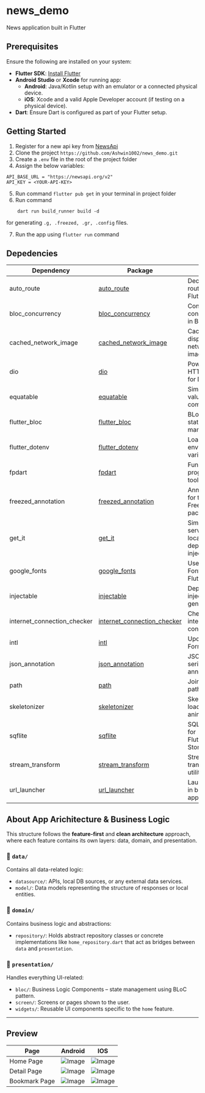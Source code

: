 # news_demo

News application built in Flutter

## Prerequisites

Ensure the following are installed on your system:

- **Flutter SDK**: [Install Flutter](https://flutter.dev/docs/get-started/install)
- **Android Studio** or **Xcode** for running app:
  - **Android**: Java/Kotlin setup with an emulator or a connected physical device.
  - **iOS**: Xcode and a valid Apple Developer account (if testing on a physical device).
- **Dart**: Ensure Dart is configured as part of your Flutter setup.

## Getting Started

1. Register for a new api key from [NewsApi](https://newsapi.org/account)
2. Clone the project ```https://github.com/Ashwin1002/news_demo.git```
3. Create a `.env` file in the root of the project folder
4. Assign the below variables:

```
API_BASE_URL = "https://newsapi.org/v2"
API_KEY = <YOUR-API-KEY>
```

5. Run command `flutter pub get` in your terminal in project folder
6. Run command

```
    dart run build_runner build -d
```

for generating `.g, .freezed, .gr, .config` files. 

7. Run the app using `flutter run` command

## Depedencies
| Dependency                | Package                                                                 | Usage                                      |
|---------------------------|-------------------------------------------------------------------------|--------------------------------------------|
| auto_route                | [auto_route](https://pub.dev/packages/auto_route)                       | Declarative routing for Flutter            |
| bloc_concurrency          | [bloc_concurrency](https://pub.dev/packages/bloc_concurrency)           | Controls event concurrency in BLoC         |
| cached_network_image      | [cached_network_image](https://pub.dev/packages/cached_network_image)   | Caching and displaying network images      |
| dio                       | [dio](https://pub.dev/packages/dio)                                     | Powerful HTTP client for Dart              |
| equatable                 | [equatable](https://pub.dev/packages/equatable)                         | Simplifies value comparisons               |
| flutter_bloc              | [flutter_bloc](https://pub.dev/packages/flutter_bloc)                   | BLoC pattern state management              |
| flutter_dotenv            | [flutter_dotenv](https://pub.dev/packages/flutter_dotenv)               | Load environment variables                 |
| fpdart                    | [fpdart](https://pub.dev/packages/fpdart)                               | Functional programming tools for Dart      |
| freezed_annotation        | [freezed_annotation](https://pub.dev/packages/freezed_annotation)       | Annotations for the Freezed package        |
| get_it                    | [get_it](https://pub.dev/packages/get_it)                               | Simple service locator for dependency injection |
| google_fonts              | [google_fonts](https://pub.dev/packages/google_fonts)                   | Use Google Fonts in Flutter                |
| injectable                | [injectable](https://pub.dev/packages/injectable)                       | Dependency injection generator             |
| internet_connection_checker| [internet_connection_checker](https://pub.dev/packages/internet_connection_checker) | Check internet connectivity         |
| intl                      | [intl](https://pub.dev/packages/intl)                                   | Updating Date Format    |
| json_annotation           | [json_annotation](https://pub.dev/packages/json_annotation)             | JSON serialization annotations             |
| path                      | [path](https://pub.dev/packages/path)                                   | Joining file paths                      |
| skeletonizer             | [skeletonizer](https://pub.dev/packages/skeletonizer)                   | Skeleton loading animation                 |
| sqflite                   | [sqflite](https://pub.dev/packages/sqflite)                             | SQLite plugin for Flutter(Local Storage)                  |
| stream_transform          | [stream_transform](https://pub.dev/packages/stream_transform)           | Stream transformation utilities            |
| url_launcher              | [url_launcher](https://pub.dev/packages/url_launcher)                   | Launch URLs in browser or apps             |

## About App Arichitecture & Business Logic

This structure follows the **feature-first** and **clean architecture** approach, where each feature contains its own layers: data, domain, and presentation.


### 📂 `data/`
Contains all data-related logic:
- `datasource/`: APIs, local DB sources, or any external data services.
- `model/`: Data models representing the structure of responses or local entities.

### 📂 `domain/`
Contains business logic and abstractions:
- `repository/`: Holds abstract repository classes or concrete implementations like `home_repository.dart` that act as bridges between `data` and `presentation`.

### 📂 `presentation/`
Handles everything UI-related:
- `bloc/`: Business Logic Components – state management using BLoC pattern.
- `screen/`: Screens or pages shown to the user.
- `widgets/`: Reusable UI components specific to the `home` feature.

---


## Preview

| Page          | Android                                                                                   | IOS                                                                                       |
| ------------- | ----------------------------------------------------------------------------------------- | ----------------------------------------------------------------------------------------- |
| Home Page     | ![Image](https://github.com/user-attachments/assets/43a51af3-076a-481d-b772-ff12da3701eb) | ![Image](https://github.com/user-attachments/assets/9308eb11-bdaf-4fb4-9353-43939f13a58b) |
| Detail Page   | ![Image](https://github.com/user-attachments/assets/be36feaf-91f2-45fa-bcb7-74aa49521d6a) | ![Image](https://github.com/user-attachments/assets/f617a475-c0a4-455c-a780-3770bc120759) |
| Bookmark Page | ![Image](https://github.com/user-attachments/assets/07e19ca5-5875-4752-9d27-27db5dba4f0b) | ![Image](https://github.com/user-attachments/assets/eb5980e4-8b1c-4570-86c1-6a85c2a6c901) |
